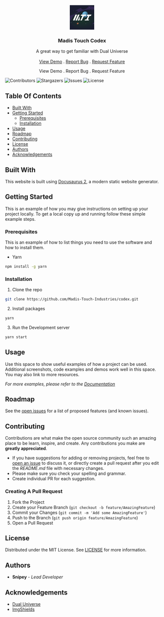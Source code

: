 <br/>
<p align="center">
  <a href="https://github.com/Madis-Touch-Industries/codex">
    <img src="images/logo.png" alt="Logo" width="80" height="80">
  </a>

  <h3 align="center">Madis Touch Codex</h3>

  <p align="center">
    A great way to get familiar with Dual Universe
    <br/>
    <br/>
    <a href="https://github.com/Madis-Touch-Industries/codex">View Demo</a>
    .
    <a href="https://github.com/Madis-Touch-Industries/codex/issues">Report Bug</a>
    .
    <a href="https://github.com/Madis-Touch-Industries/codex/issues">Request Feature</a>
  </p>
  <p align="center">
    <img href="https://github.com/Madis-Touch-Industries/codex">View Demo</img>
    .
    <img href="https://github.com/Madis-Touch-Industries/codex/issues">Report Bug</img>
    .
    <img href="https://github.com/Madis-Touch-Industries/codex/issues">Request Feature</img>
  </p>
</p>


![Contributors](https://img.shields.io/github/contributors/Madis-Touch-Industries/codex?color=dark-green) ![Stargazers](https://img.shields.io/github/stars/Madis-Touch-Industries/codex?style=social) ![Issues](https://img.shields.io/github/issues/Madis-Touch-Industries/codex) ![License](https://img.shields.io/github/license/Madis-Touch-Industries/codex)
  
  

## Table Of Contents

- [Built With](#built-with)
- [Getting Started](#getting-started)
  - [Prerequisites](#prerequisites)
  - [Installation](#installation)
- [Usage](#usage)
- [Roadmap](#roadmap)
- [Contributing](#contributing)
- [License](#license)
- [Authors](#authors)
- [Acknowledgements](#acknowledgements)

## Built With

This website is built using [Docusaurus 2](https://docusaurus.io/), a modern static website generator.

## Getting Started

This is an example of how you may give instructions on setting up your project locally.
To get a local copy up and running follow these simple example steps.

### Prerequisites

This is an example of how to list things you need to use the software and how to install them.

- Yarn

```sh
npm install -g yarn
```

### Installation

1. Clone the repo

```sh
git clone https://github.com/Madis-Touch-Industries/codex.git
```

2. Install packages

```sh
yarn
```

3. Run the Development server

```sh
yarn start
```

## Usage

Use this space to show useful examples of how a project can be used. Additional screenshots, code examples and demos work well in this space. You may also link to more resources.

_For more examples, please refer to the [Documentation](https://docusaurus.io/docs/creating-pages)_

## Roadmap

See the [open issues](https://github.com/Madis-Touch-Industries/codex/issues) for a list of proposed features (and known issues).

## Contributing

Contributions are what make the open source community such an amazing place to be learn, inspire, and create. Any contributions you make are **greatly appreciated**.

- If you have suggestions for adding or removing projects, feel free to [open an issue](https://github.com/Madis-Touch-Industries/codex/issues/new) to discuss it, or directly create a pull request after you edit the _README.md_ file with necessary changes.
- Please make sure you check your spelling and grammar.
- Create individual PR for each suggestion.

### Creating A Pull Request

1. Fork the Project
2. Create your Feature Branch (`git checkout -b feature/AmazingFeature`)
3. Commit your Changes (`git commit -m 'Add some AmazingFeature'`)
4. Push to the Branch (`git push origin feature/AmazingFeature`)
5. Open a Pull Request

## License

Distributed under the MIT License. See [LICENSE](https://github.com/Madis-Touch-Industries/codex/blob/main/LICENSE.md) for more information.

## Authors

- **Snipey** - _Lead Developer_

## Acknowledgements

- [Dual Universe](https://dualuniverse.game)
- [ImgShields](https://shields.io/)
